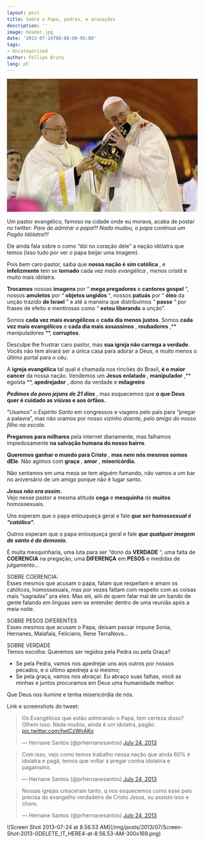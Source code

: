 ```yaml
---
layout: post
title: Sobre o Papa, pedras, e acusações
description: ''
image: header.jpg
date: '2013-07-24T00:00:00-05:00'
tags:
- Uncategorized
author: Fellipe Brito
lang: pt
---
```


[![BP8otebCIAER3Z0](/img/posts/2013/07/BP8otebCIAER3Z0.jpg)][1]

Um pastor evangélico, famoso na cidade onde eu morava, acaba de postar no
twitter: _Pare de admirar o papa!!! Nada mudou, o papa continua um Pagão
Idólatra!!!_

Ele ainda fala sobre o como “dói no coração dele” a nação idólatra que temos
(isso tudo por ver o papa beijar uma imagem).

Pois bem caro pastor, saiba que **nossa nação é sim católica** , e
**infelizmente** tem se **tornado** cada vez _mais evangélica_ , _menos
cristã_ e muito mais idólatra.

**Trocamos** nossas **imagens** por “ **mega pregadores** e **cantores
gospel** “, nossos **amuletos** por “ **objetos ungidos** “, nossos **patuás**
por “ **óleo** da unção trazido **de Israel** ” e até a maneira que
distribuimos “ **passe** ” por frases de efeito e mentirosas como “ **estou
liberando** a unção”.

Somos **cada vez mais evangélicos** e **cada dia menos justos**. Somos **cada
vez mais evangélicos** e **cada dia mais assassinos** , **roubadores** ,**
manipuladores **, **corruptos**.

Desculpe lhe frustrar caro pastor, mas **sua igreja não carrega a verdade**.
Vocês não tem alvará ser a única casa para adorar a Deus, e muito menos o
último portal para o céu.

A **igreja evangélica** tal qual é chamada nos rincões do Brasil, **é o maior
cancer** da nossa nação. Vendemos um **Jesus enlatado** , **manipulador** ,**
egoísta **, **apedrejador** , dono da verdade e **milagreiro**

**_Pedimos do povo jejuns de 21 dias_** , mas esquecemos que **o que Deus quer
é cuidado as viúvas e aos órfãos.**

“Usamos” o _Espirito Santo_ em congressos e viagens pelo país para “pregar a
palavra”, mas não oramos por nosso _vizinho doente, pelo amigo do nosso filho
na escola_.

**Pregamos para milhares** pela internet diariamente, mas falhamos
impiedosamente **na salvação humana do nosso bairro**.

**Queremos ganhar o mundo para Cristo** , **mas nem nós mesmos somos dEle**.
Não agimos com **graça** , **amor** , **misericórdia**.

Não sentamos em uma mesa se tem alguém fumando, não vamos a um bar no
aniversário de um amigo porque não é lugar santo.

_**Jesus não era assim.**_  
Vejo nesse pastor a mesma atitude **cega** e **mesquinha** de **muitos**
homossexuais.

Uns esperam que o papa enlouqueça geral e fale **_que ser homossexual é
“católico”._**

Outros esperam que o papa enlouqueça geral e fale **_que qualquer imagem de
santo é do demonio._**

É muita mesquinharia, uma luta para ser “dono da **VERDADE** “, uma falta de
**COERENCIA** na pregação, uma **DIFERENÇA** em **PESOS** e medidas de
julgamento…

SOBRE COERENCIA:  
Esses mesmos que acusam o papa, falam que respeitam e amam os católicos,
homossexuais, mas por vezes faltam com respeito com as coisas mais “sagradas”
pra eles. Mas aiii, aiiii de quem falar mal de um bando de gente falando em
línguas sem se entender dentro de uma reunião após a meia noite.

SOBRE PESOS DIFERENTES  
Esses mesmos que acusam o Papa, deixam passar impune Sonia, Hernanes,
Malafaia, Feliciano, Rene TerraNova…

SOBRE VERDADE  
Temos escolha: Queremos ser regidos pela Pedra ou pela Graça?

  * Se pela Pedra, vamos nos apedrejar uns aos outros por nossos pecados, e o último apedreja a si mesmo;
  * Se pela graça, vamos nos abraçar. Eu abraço suas falhas, você as minhas e juntos procuramos em Deus uma humanidade melhor.

Que Deus nos ilumine e tenha misericórdia de nós.

Link e screenshots do tweet:

> Os Evangélicos que estão admirando o Papa, tem certeza disso? Olhem isso.
> Nada mudou, ainda é um idolatra, pagão.
> [pic.twitter.com/helCzWnAKo](http://t.co/helCzWnAKo)
>
> — Hernane Santos (@prhernanesantos) [July 24,
> 2013](https://twitter.com/prhernanesantos/statuses/360051256934408192)

</div>

> Com isso, vejo como temos trabalho nessa nação que ainda 60% é idolatra e
> pagã, temos que voltar a pregar contra idolatria e paganismo.
>
> — Hernane Santos (@prhernanesantos) [July 24,
> 2013](https://twitter.com/prhernanesantos/statuses/360051829675012097)

</div>

> Nossas igrejas cresceram tanto, q nos esquecemos como esse pais precisa do
> evangelho verdadeiro de Cristo Jesus, eu assisto isso e choro.
>
> — Hernane Santos (@prhernanesantos) [July 24,
> 2013](https://twitter.com/prhernanesantos/statuses/360052339320696833)

</div>

![Screen Shot 2013-07-24 at 8.56.53 AM](/img/posts/2013/07/Screen-
Shot-2013-0DELETE_IT_HERE4-at-8.56.53-AM-300x169.png)

[1]: /img/posts/2013/07/BP8otebCIAER3Z0.jpg

